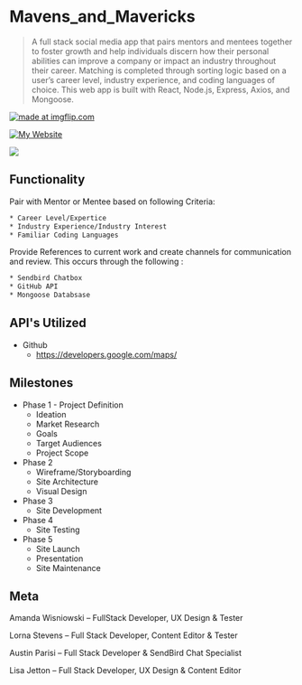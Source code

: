# Mavens_and_Mavericks
> A full stack social media app that pairs mentors and mentees together to foster growth and help individuals discern how their personal abilities can improve a company or impact an industry throughout their career. Matching is completed through sorting logic based on a user’s career level, industry experience, and coding languages of choice.  This web app is built with React, Node.js, Express, Axios, and Mongoose.

<a href="https://imgflip.com/gif/21wtxk"><img src="https://i.imgflip.com/21wtxk.gif" title="made at imgflip.com"/></a>


[![My Website][websiteStatus]][websiteStatus]


![](header.PNG)

## Functionality
Pair with Mentor or Mentee based on following Criteria:

```sh
* Career Level/Expertice
* Industry Experience/Industry Interest
* Familiar Coding Languages 
```

Provide References to current work and create channels for communication and review.  This occurs through the following :

```sh
* Sendbird Chatbox
* GitHub API
* Mongoose Databsase
```

## API's Utilized
* Github
    * https://developers.google.com/maps/

## Milestones

* Phase 1 - Project Definition
    * Ideation
    * Market Research
    * Goals
    * Target Audiences
    * Project Scope
* Phase 2
    * Wireframe/Storyboarding
    * Site Architecture
    * Visual Design
* Phase 3
    * Site Development
* Phase 4
    * Site Testing
* Phase 5
    * Site Launch
    * Presentation
    * Site Maintenance

## Meta

Amanda Wisniowski – FullStack Developer, UX Design & Tester

Lorna Stevens – Full Stack Developer, Content Editor & Tester

Austin Parisi – Full Stack Developer & SendBird Chat Specialist

Lisa Jetton – Full Stack Developer, UX Design & Content Editor


<!-- Markdown link & img dfn's -->
[websiteStatus]: https://img.shields.io/website-up-down-green-red/http/shields.io.svg?label=my-website
